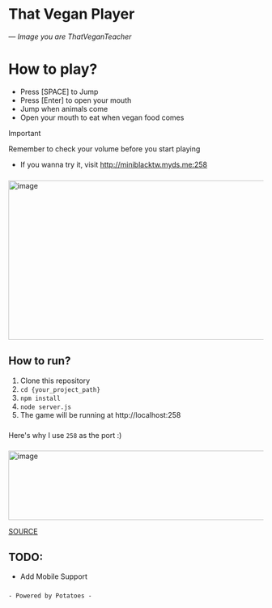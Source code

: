 # That Vegan Player
 — *Image you are ThatVeganTeacher*
### 
# How to play?
- Press [SPACE] to Jump
- Press [Enter] to open your mouth
- Jump when animals come
- Open your mouth to eat when vegan food comes
> [!IMPORTANT]
> Remember to check your volume before you start playing
- If you wanna try it, visit http://miniblacktw.myds.me:258
### 
<img width="621" height="315" alt="image" src="https://github.com/user-attachments/assets/61c54d65-5c4e-411d-a37b-65dc8a12124c" />

## How to run?
1. Clone this repository
2. `cd {your_project_path}`
3. `npm install`
4. `node server.js`
5. The game will be running at http://localhost:258
### 
Here's why I use `258` as the port :)
### 
<img width="621" height="137" alt="image" src="https://github.com/user-attachments/assets/8ae66adb-2636-4f3f-a3cf-962863d84bbd" />

[SOURCE](https://veganuary.com/en-us/how-many-people-took-part-in-veganuary-2025-the-results-explained)

## TODO:
- Add Mobile Support
###

` - Powered by Potatoes - `
